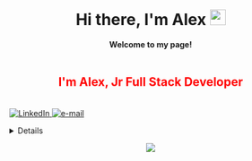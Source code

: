 <h1 align="center"> Hi there, I'm Alex <img src="https://github.com/wervlad/wervlad/assets/24524555/766d336d-b87d-44ba-807c-c51de2bc6b4d" width="28px" alt=" "></h1>
<p align="center"> <b> Welcome to my page!</b> <br><br> <h2 align="center" style="color:red"> I'm Alex, Jr Full Stack Developer<br> </h2><br> <a href="https://www.linkedin.com/in/aleksander-guci-7b7968265/"> <img src="https://img.shields.io/badge/LinkedIn-blue?style=flat-square&logo=linkedin" alt="LinkedIn"> </a> <a href="mailto:alexguci@outlook.it"> <img src="https://img.shields.io/badge/Email-blue?style=flat-square&logo=gmail&logoColor=white" alt="e-mail"> </a> </p>  <details> <p align="center"> <a href="https://github.com/AlexCoder99"> <img src="http://github-profile-summary-cards.vercel.app/api/cards/profile-details?username=AlexCoder99&theme=transparent" /> </a> <a href="https://github.com/AlexCoder99"> <img src="https://github-readme-streak-stats.herokuapp.com/?user=AlexCoder99&hide_border=true&card_width=338&theme=transparent" /> </a> <a href="https://github.com/AlexCoder99"> <img src="http://github-profile-summary-cards.vercel.app/api/cards/stats?username=AlexCoder99&theme=transparent" /> </a> </p> </details> <p align="center"> <a href="https://github.com/AlexCoder99"> <img src="https://komarev.com/ghpvc/?username=AlexCoder99&color=blue&style=flat" /> </a> </p>
